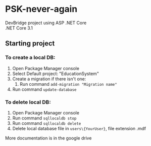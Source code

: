 # PSK-never-again

DevBridge project using ASP .NET Core  
.NET Core 3.1

## Starting project

### To create a local DB:
1. Open Package Manager console
2. Select Default project: "EducationSystem"
3. Create a migration if there isn't one:  
	1. Run command `add-migration "Migration name"`
4. Run command `update-database`

### To delete local DB:
1. Open Package Manager console
2. Run command `sqllocaldb stop`
3. Run command `sqllocaldb delete`
4. Delete local database file in `users\{YourUser}`, file extension .mdf

More documentation is in the google drive
